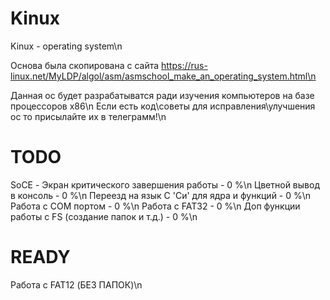# Kinux
Kinux - operating system\n

Основа была скопирована с сайта https://rus-linux.net/MyLDP/algol/asm/asmschool_make_an_operating_system.html\n

Данная ос будет разрабатыватся ради изучения компьютеров на базе процессоров x86\n
Если есть код\советы для исправления\улучшения ос то присылайте их в телеграмм!\n

# TODO
SoCE - Экран критического завершения работы     - 0   %\n
Цветной вывод в консоль                         - 0   %\n
Переезд на язык С 'Си' для ядра и функций       - 0   %\n
Работа с COM портом                             - 0   %\n
Работа с FAT32                                  - 0   %\n
Доп функции работы с FS (создание папок и т.д.) - 0   %\n

# READY
Работа с FAT12 (БЕЗ ПАПОК)\n


